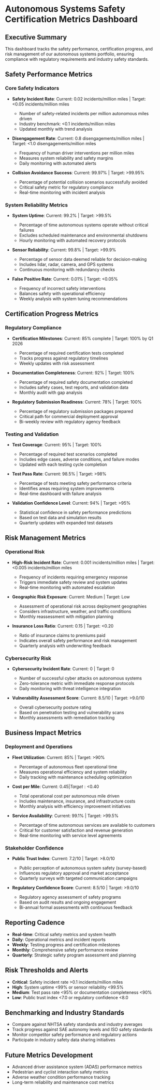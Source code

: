 # Autonomous Systems Safety Certification Metrics Dashboard

## Executive Summary
This dashboard tracks the safety performance, certification progress, and risk management of our autonomous systems portfolio, ensuring compliance with regulatory requirements and industry safety standards.

## Safety Performance Metrics

### Core Safety Indicators
- **Safety Incident Rate**: Current: 0.02 incidents/million miles | Target: <0.05 incidents/million miles
  - Number of safety-related incidents per million autonomous miles driven
  - Industry benchmark: <0.1 incidents/million miles
  - Updated monthly with trend analysis

- **Disengagement Rate**: Current: 0.8 disengagements/million miles | Target: <1.0 disengagements/million miles
  - Frequency of human driver interventions per million miles
  - Measures system reliability and safety margins
  - Daily monitoring with automated alerts

- **Collision Avoidance Success**: Current: 99.97% | Target: >99.95%
  - Percentage of potential collision scenarios successfully avoided
  - Critical safety metric for regulatory compliance
  - Real-time monitoring with incident analysis

### System Reliability Metrics
- **System Uptime**: Current: 99.2% | Target: >99.5%
  - Percentage of time autonomous systems operate without critical failures
  - Excludes scheduled maintenance and environmental shutdowns
  - Hourly monitoring with automated recovery protocols

- **Sensor Reliability**: Current: 99.8% | Target: >99.9%
  - Percentage of sensor data deemed reliable for decision-making
  - Includes lidar, radar, camera, and GPS systems
  - Continuous monitoring with redundancy checks

- **False Positive Rate**: Current: 0.01% | Target: <0.05%
  - Frequency of incorrect safety interventions
  - Balances safety with operational efficiency
  - Weekly analysis with system tuning recommendations

## Certification Progress Metrics

### Regulatory Compliance
- **Certification Milestones**: Current: 85% complete | Target: 100% by Q1 2026
  - Percentage of required certification tests completed
  - Tracks progress against regulatory timelines
  - Weekly updates with risk assessment

- **Documentation Completeness**: Current: 92% | Target: 100%
  - Percentage of required safety documentation completed
  - Includes safety cases, test reports, and validation data
  - Monthly audit with gap analysis

- **Regulatory Submission Readiness**: Current: 78% | Target: 100%
  - Percentage of regulatory submission packages prepared
  - Critical path for commercial deployment approval
  - Bi-weekly review with regulatory agency feedback

### Testing and Validation
- **Test Coverage**: Current: 95% | Target: 100%
  - Percentage of required test scenarios completed
  - Includes edge cases, adverse conditions, and failure modes
  - Updated with each testing cycle completion

- **Test Pass Rate**: Current: 98.5% | Target: >98%
  - Percentage of tests meeting safety performance criteria
  - Identifies areas requiring system improvements
  - Real-time dashboard with failure analysis

- **Validation Confidence Level**: Current: 94% | Target: >95%
  - Statistical confidence in safety performance predictions
  - Based on test data and simulation results
  - Quarterly updates with expanded test datasets

## Risk Management Metrics

### Operational Risk
- **High-Risk Incident Rate**: Current: 0.001 incidents/million miles | Target: <0.005 incidents/million miles
  - Frequency of incidents requiring emergency response
  - Triggers immediate safety review and system updates
  - Real-time monitoring with automated escalation

- **Geographic Risk Exposure**: Current: Medium | Target: Low
  - Assessment of operational risk across deployment geographies
  - Considers infrastructure, weather, and traffic conditions
  - Monthly reassessment with mitigation planning

- **Insurance Loss Ratio**: Current: 0.15 | Target: <0.20
  - Ratio of insurance claims to premiums paid
  - Indicates overall safety performance and risk management
  - Quarterly analysis with underwriting feedback

### Cybersecurity Risk
- **Cybersecurity Incident Rate**: Current: 0 | Target: 0
  - Number of successful cyber attacks on autonomous systems
  - Zero-tolerance metric with immediate response protocols
  - Daily monitoring with threat intelligence integration

- **Vulnerability Assessment Score**: Current: 8.5/10 | Target: >9.0/10
  - Overall cybersecurity posture rating
  - Based on penetration testing and vulnerability scans
  - Monthly assessments with remediation tracking

## Business Impact Metrics

### Deployment and Operations
- **Fleet Utilization**: Current: 85% | Target: >90%
  - Percentage of autonomous fleet operational time
  - Measures operational efficiency and system reliability
  - Daily tracking with maintenance scheduling optimization

- **Cost per Mile**: Current: $0.45 | Target: <$0.40
  - Total operational cost per autonomous mile driven
  - Includes maintenance, insurance, and infrastructure costs
  - Monthly analysis with efficiency improvement initiatives

- **Service Availability**: Current: 99.1% | Target: >99.5%
  - Percentage of time autonomous services are available to customers
  - Critical for customer satisfaction and revenue generation
  - Real-time monitoring with service level agreements

### Stakeholder Confidence
- **Public Trust Index**: Current: 7.2/10 | Target: >8.0/10
  - Public perception of autonomous system safety (survey-based)
  - Influences regulatory approval and market acceptance
  - Quarterly surveys with targeted communication campaigns

- **Regulatory Confidence Score**: Current: 8.5/10 | Target: >9.0/10
  - Regulatory agency assessment of safety programs
  - Based on audit results and ongoing engagement
  - Bi-annual formal assessments with continuous feedback

## Reporting Cadence
- **Real-time**: Critical safety metrics and system health
- **Daily**: Operational metrics and incident reports
- **Weekly**: Testing progress and certification milestones
- **Monthly**: Comprehensive safety performance review
- **Quarterly**: Strategic safety program assessment and planning

## Risk Thresholds and Alerts
- **Critical**: Safety incident rate >0.1 incidents/million miles
- **High**: System uptime <99% or sensor reliability <99.5%
- **Medium**: Test pass rate <95% or documentation completeness <90%
- **Low**: Public trust index <7.0 or regulatory confidence <8.0

## Benchmarking and Industry Standards
- Compare against NHTSA safety standards and industry averages
- Track progress against SAE autonomy levels and ISO safety standards
- Monitor competitor safety performance and regulatory actions
- Participate in industry safety data sharing initiatives

## Future Metrics Development
- Advanced driver assistance system (ADAS) performance metrics
- Pedestrian and cyclist interaction safety metrics
- Adverse weather condition performance tracking
- Long-term reliability and maintenance cost metrics
